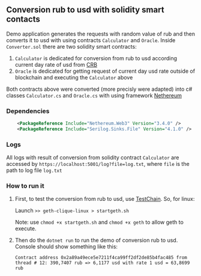 ## Conversion rub to usd with solidity smart contacts


Demo application generates the requests with random value of rub and then converts it to usd with using contracts `Calculator` and  `Oracle`.
Inside `Converter.sol` there are two solidity smart contracts:

1. `Calculator` is dedicated for conversion from rub to usd according current day rate of usd from [CRB](https://www.cbr.ru/)
2. `Oracle` is dedicated for getting request of current day usd rate outside of blockchain and executing the `Calculator` above

Both contracts above were converted (more precisly were adapted) into c# classes `Calculator.cs` and `Oracle.cs` with using framework [Nethereum](https://nethereum.com/)



### Dependencies

```xml
    <PackageReference Include="Nethereum.Web3" Version="3.4.0" />
    <PackageReference Include="Serilog.Sinks.File" Version="4.1.0" />
```

### Logs

All logs with result of conversion from solidity contract `Calculator` are accessed by `https://localhost:5001/log?file=log.txt`, where `file` is the path to log file `log.txt`


### How to run it

1. First, to test the conversion from rub to usd, use [TestChain](https://github.com/Nethereum/TestChains). So, for linux:

    Launch `>> geth-clique-linux > startgeth.sh`

    Note: use `chmod +x startgeth.sh` and `chmod +x geth` to allow geth to execute.

2. Then do the `dotnet run` to run the demo of conversion rub to usd. Console should show something like this:

    `Contract address 0x2a89a49ece5e7211f4ca99ff2df2de85b4fac485 from thread # 12: 390,7407 rub => 6,1177 usd with rate 1 usd = 63,8699 rub`

